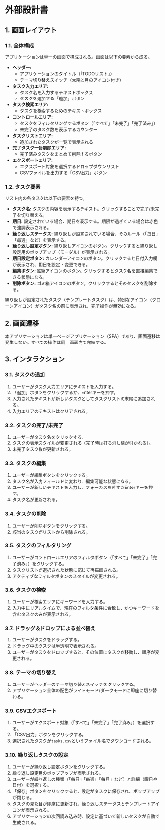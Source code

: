 # 外部設計書

## 1. 画面レイアウト

### 1.1. 全体構成

アプリケーションは単一の画面で構成される。画面は以下の要素から成る。

- **ヘッダー:**
    - アプリケーションのタイトル（「TODOリスト」）
    - テーマ切り替えスイッチ（太陽と月のアイコン付き）
- **タスク入力エリア:**
    - タスク名を入力するテキストボックス
    - タスクを追加する「追加」ボタン
- **タスク検索エリア:**
    - タスクを検索するためのテキストボックス
- **コントロールエリア:**
    - タスクをフィルタリングするボタン（「すべて」「未完了」「完了済み」）
    - 未完了のタスク数を表示するカウンター
- **タスクリストエリア:**
    - 追加されたタスクが一覧で表示される
- **完了タスク一括削除エリア:**
    - 完了済みタスクをまとめて削除するボタン
- **エクスポートエリア:**
    - エクスポート対象を選択するドロップダウンリスト
    - CSVファイルを出力する「CSV出力」ボタン

### 1.2. タスク要素

リスト内の各タスクは以下の要素を持つ。

- **タスク名:** タスクの内容を表示するテキスト。クリックすることで完了/未完了を切り替える。
- **期日:** 設定されている場合、期日を表示する。期限が過ぎている場合は赤色で強調表示される。
- **繰り返しステータス:** 繰り返しが設定されている場合、そのルール（「毎日」「毎週」など）を表示する。
- **繰り返し設定ボタン:** 繰り返しアイコンのボタン。クリックすると繰り返し設定用のポップアップ（モーダル）が表示される。
- **期日設定ボタン:** カレンダーアイコンのボタン。クリックすると日付入力欄が表示され、期日を設定・変更できる。
- **編集ボタン:** 鉛筆アイコンのボタン。クリックするとタスク名を直接編集できる状態になる。
- **削除ボタン:** ゴミ箱アイコンのボタン。クリックするとそのタスクを削除する。

繰り返しが設定されたタスク（テンプレートタスク）は、特別なアイコン（クローンアイコン）がタスク名の前に表示され、完了操作が無効になる。

## 2. 画面遷移

本アプリケーションは単一ページアプリケーション（SPA）であり、画面遷移は発生しない。すべての操作は同一画面内で完結する。

## 3. インタラクション

### 3.1. タスクの追加

1.  ユーザーがタスク入力エリアにテキストを入力する。
2.  「追加」ボタンをクリックするか、Enterキーを押す。
3.  入力されたテキストが新しいタスクとしてタスクリストの末尾に追加される。
4.  入力エリアのテキストはクリアされる。

### 3.2. タスクの完了/未完了

1.  ユーザーがタスク名をクリックする。
2.  タスクの表示スタイルが変更される（完了時は打ち消し線が引かれる）。
3.  未完了タスク数が更新される。

### 3.3. タスクの編集

1.  ユーザーが編集ボタンをクリックする。
2.  タスク名が入力フィールドに変わり、編集可能な状態になる。
3.  ユーザーが新しいテキストを入力し、フォーカスを外すかEnterキーを押す。
4.  タスク名が更新される。

### 3.4. タスクの削除

1.  ユーザーが削除ボタンをクリックする。
2.  該当のタスクがリストから削除される。

### 3.5. タスクのフィルタリング

1.  ユーザーがコントロールエリアのフィルタボタン（「すべて」「未完了」「完了済み」）をクリックする。
2.  タスクリストが選択された状態に応じて再描画される。
3.  アクティブなフィルタボタンのスタイルが変更される。

### 3.6. タスクの検索

1.  ユーザーが検索エリアにキーワードを入力する。
2.  入力中にリアルタイムで、現在のフィルタ条件に合致し、かつキーワードを含むタスクのみが表示される。

### 3.7. ドラッグ＆ドロップによる並べ替え

1.  ユーザーがタスクをドラッグする。
2.  ドラッグ中のタスクは半透明で表示される。
3.  ユーザーがタスクをドロップすると、その位置にタスクが移動し、順序が変更される。

### 3.8. テーマの切り替え

1.  ユーザーがヘッダーのテーマ切り替えスイッチをクリックする。
2.  アプリケーション全体の配色がライトモード/ダークモードに即座に切り替わる。

### 3.9. CSVエクスポート

1.  ユーザーがエクスポート対象（「すべて」「未完了」「完了済み」）を選択する。
2.  「CSV出力」ボタンをクリックする。
3.  選択されたタスクが`tasks.csv`というファイル名でダウンロードされる。

### 3.10. 繰り返しタスクの設定

1.  ユーザーが繰り返し設定ボタンをクリックする。
2.  繰り返し設定用のポップアップが表示される。
3.  ユーザーが繰り返しの種類（「毎日」「毎週」「毎月」など）と詳細（曜日や日付）を選択する。
4.  「保存」ボタンをクリックすると、設定がタスクに保存され、ポップアップが閉じる。
5.  タスクの見た目が即座に更新され、繰り返しステータスとテンプレートアイコンが表示される。
6.  アプリケーションの次回読み込み時、設定に基づいて新しいタスクが自動で生成される。
